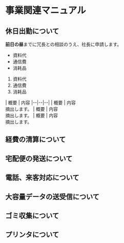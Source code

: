 # 事業関連マニュアル
## 休日出勤について
**前日の昼**までに冗長との相談のうえ、社長に申請します。
- 資料代
- 通信費
- 消耗品

1. 資料代
2. 通信費
3. 消耗品

| 概要 | 内容
|--|--|--|
| 概要 | 内容<br>摘出します。
| 概要 | 内容<br>摘出します。
| 概要 | 内容<br>摘出します。

## 経費の清算について
## 宅配便の発送について
## 電話、来客対応について
## 大容量データの送受信について
## ゴミ収集について
## プリンタについて